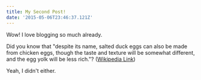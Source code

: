 ```yaml
---
title: My Second Post!
date: '2015-05-06T23:46:37.121Z'
---
```


Wow! I love blogging so much already.

Did you know that "despite its name, salted duck eggs can also be made from chicken eggs, though the taste and texture will be somewhat different, and the egg yolk will be less rich."? ([Wikipedia Link](https://en.wikipedia.org/wiki/Salted_duck_egg))

Yeah, I didn't either.
